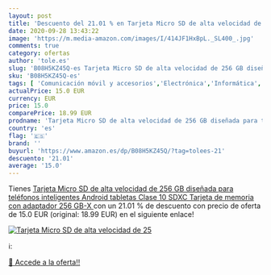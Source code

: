 ```yaml
---
layout: post
title: 'Descuento del 21.01 % en Tarjeta Micro SD de alta velocidad de 25'
date: 2020-09-28 13:43:22
image: 'https://m.media-amazon.com/images/I/414JF1HxBpL._SL400_.jpg'
comments: true
category: ofertas
author: 'tole.es'
slug: 'B08H5KZ45Q-es Tarjeta Micro SD de alta velocidad de 256 GB diseñada para...'
sku: 'B08H5KZ45Q-es'
tags: [ 'Comunicación móvil y accesorios','Electrónica','Informática','Móviles','Móviles y smartphones libres','Tablets','android', ]
actualPrice: 15.0 EUR
currency: EUR
price: 15.0
comparePrice: 18.99 EUR
prodname: 'Tarjeta Micro SD de alta velocidad de 256 GB diseñada para teléfonos inteligentes Android  tabletas Clase 10 SDXC Tarjeta de memoria con adaptador  256 GB-X '
country: 'es'
flag: '🇪🇸'
brand: ''
buyurl: 'https://www.amazon.es/dp/B08H5KZ45Q/?tag=tolees-21'
descuento: '21.01'
average: '15.0'
---
```


Tienes [Tarjeta Micro SD de alta velocidad de 256 GB diseñada para teléfonos inteligentes Android  tabletas Clase 10 SDXC Tarjeta de memoria con adaptador  256 GB-X ](https://www.amazon.es/dp/B08H5KZ45Q/?tag=tolees-21) con un 21.01 % de descuento con precio de oferta de 15.0 EUR (original: 18.99 EUR) en el siguiente enlace!

[![Tarjeta Micro SD de alta velocidad de 25](https://m.media-amazon.com/images/I/414JF1HxBpL._SL400_.jpg)](https://www.amazon.es/dp/B08H5KZ45Q/?tag=tolees-21)

ℹ️:


[🛒 Accede a la oferta!!](https://www.amazon.es/dp/B08H5KZ45Q/?tag=tolees-21)
